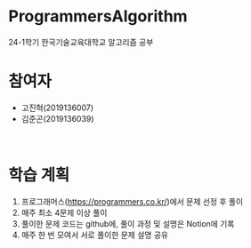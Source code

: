 # ProgrammersAlgorithm
24-1학기 한국기술교육대학교 알고리즘 공부
<br/>  

# 참여자
- 고진혁(2019136007)
- 김준곤(2019136039)
<br/>  

# 학습 계획
1. 프로그래머스(<https://programmers.co.kr/>)에서 문제 선정 후 풀이
2. 매주 최소 4문제 이상 풀이
3. 풀이한 문제 코드는 github에, 풀이 과정 및 설명은 Notion에 기록
4. 매주 한 번 모여서 서로 풀이한 문제 설명 공유  
<br/>
